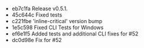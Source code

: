 * eb7c1fa Release v0.5.1.
* 45c644c Fixed tests
* c221fbe 'inline-critical' version bump
* 1e5c598 Fixed CLI Tests for Windows
* ef6e1f5 Added tests and additional CLI fixes for #52
* dc0d98e Fix for #52